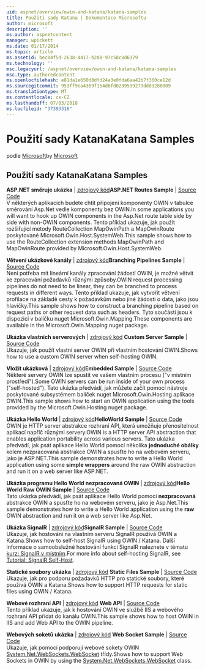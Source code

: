 ```yaml
---
uid: aspnet/overview/owin-and-katana/katana-samples
title: Použití sady Katana | Dokumentace Microsoftu
author: microsoft
description: ''
ms.author: aspnetcontent
manager: wpickett
ms.date: 01/17/2014
ms.topic: article
ms.assetid: bec04f5d-2638-4417-b288-97c58c8d6379
ms.technology: ''
msc.legacyurl: /aspnet/overview/owin-and-katana/katana-samples
msc.type: authoredcontent
ms.openlocfilehash: e81da1e650d8dfd24a3e0fda6aa42b7f360ce12d
ms.sourcegitcommit: 953ff9ea4369f154d6fd0239599279ddd3280009
ms.translationtype: MT
ms.contentlocale: cs-CZ
ms.lasthandoff: 07/03/2018
ms.locfileid: "37393316"
---
```

<a name="katana-samples"></a><span data-ttu-id="60872-102">Použití sady Katana</span><span class="sxs-lookup"><span data-stu-id="60872-102">Katana Samples</span></span>
====================
<span data-ttu-id="60872-103">podle [Microsoft](https://github.com/microsoft)</span><span class="sxs-lookup"><span data-stu-id="60872-103">by [Microsoft](https://github.com/microsoft)</span></span>

## <a name="katana-samples"></a><span data-ttu-id="60872-104">Použití sady Katana</span><span class="sxs-lookup"><span data-stu-id="60872-104">Katana Samples</span></span>

<span data-ttu-id="60872-105">**ASP.NET směruje ukázka** | [zdrojový kód](http://aspnet.codeplex.com/sourcecontrol/latest#Samples/Katana/AspNetRoutes/ReadMe.txt)</span><span class="sxs-lookup"><span data-stu-id="60872-105">**ASP.NET Routes Sample** | [Source Code](http://aspnet.codeplex.com/sourcecontrol/latest#Samples/Katana/AspNetRoutes/ReadMe.txt)</span></span>  
<span data-ttu-id="60872-106">V některých aplikacích budete chtít připojení komponenty OWIN v tabulce směrování Asp.Net vedle komponenty bez OWIN.</span><span class="sxs-lookup"><span data-stu-id="60872-106">In some applications you will want to hook up OWIN components in the Asp.Net route table side by side with non-OWIN components.</span></span> <span data-ttu-id="60872-107">Tento příklad ukazuje, jak použít rozšiřující metody RouteCollection MapOwinPath a MapOwinRoute poskytované Microsoft.Owin.Host.SystemWeb.</span><span class="sxs-lookup"><span data-stu-id="60872-107">This sample shows how to use the RouteCollection extension methods MapOwinPath and MapOwinRoute provided by Microsoft.Owin.Host.SystemWeb.</span></span>

<span data-ttu-id="60872-108">**Větvení ukázkové kanály** | [zdrojový kód](http://aspnet.codeplex.com/sourcecontrol/latest#Samples/Katana/BranchingPipelines/ReadMe.txt)</span><span class="sxs-lookup"><span data-stu-id="60872-108">**Branching Pipelines Sample** | [Source Code](http://aspnet.codeplex.com/sourcecontrol/latest#Samples/Katana/BranchingPipelines/ReadMe.txt)</span></span>  
<span data-ttu-id="60872-109">Není potřeba mít lineární kanály zpracování žádostí OWIN, je možné větvit ke zpracování požadavků různými způsoby.</span><span class="sxs-lookup"><span data-stu-id="60872-109">OWIN request processing pipelines do not need to be linear, they can be branched to process requests in different ways.</span></span> <span data-ttu-id="60872-110">Tento příklad ukazuje, jak vytvořit větvení profilace na základě cesty k požadavkům nebo jiné žádosti o data, jako jsou hlavičky.</span><span class="sxs-lookup"><span data-stu-id="60872-110">This sample shows how to construct a branching pipeline based on request paths or other request data such as headers.</span></span> <span data-ttu-id="60872-111">Tyto součásti jsou k dispozici v balíčku nuget Microsoft.Owin.Mapping.</span><span class="sxs-lookup"><span data-stu-id="60872-111">These components are available in the Microsoft.Owin.Mapping nuget package.</span></span>

<span data-ttu-id="60872-112">**Ukázka vlastních serverových** | [zdrojový kód](http://aspnet.codeplex.com/sourcecontrol/latest#Samples/Katana/CustomServer/MyCustomServer/CustomServer.cs) </span><span class="sxs-lookup"><span data-stu-id="60872-112">**Custom Server Sample** | [Source Code](http://aspnet.codeplex.com/sourcecontrol/latest#Samples/Katana/CustomServer/MyCustomServer/CustomServer.cs) </span></span>  
<span data-ttu-id="60872-113">Ukazuje, jak použít vlastní server OWIN při vlastním hostování OWIN.</span><span class="sxs-lookup"><span data-stu-id="60872-113">Shows how to use a custom OWIN server when self-hosting OWIN.</span></span>

<span data-ttu-id="60872-114">**Vložit ukázková** | [zdrojový kód](http://aspnet.codeplex.com/sourcecontrol/latest#Samples/Katana/Embedded/ReadMe.txt)</span><span class="sxs-lookup"><span data-stu-id="60872-114">**Embedded Sample** | [Source Code](http://aspnet.codeplex.com/sourcecontrol/latest#Samples/Katana/Embedded/ReadMe.txt)</span></span>  
<span data-ttu-id="60872-115">Některé servery OWIN lze spustit ve vašem vlastním procesu (&quot;v místním prostředí&quot;).</span><span class="sxs-lookup"><span data-stu-id="60872-115">Some OWIN servers can be run inside of your own process (&quot;self-hosted&quot;).</span></span> <span data-ttu-id="60872-116">Tato ukázka předvádí, jak můžete začít pomocí nástroje poskytované subsystémem balíček nuget Microsoft.Owin.Hosting aplikace OWIN.</span><span class="sxs-lookup"><span data-stu-id="60872-116">This sample shows how to start an OWIN application using the tools provided by the Microsoft.Owin.Hosting nuget package.</span></span>

<span data-ttu-id="60872-117">**Ukázka Hello World** | [zdrojový kód](http://aspnet.codeplex.com/sourcecontrol/latest#Samples/Katana/HelloWorld/ReadMe.txt)</span><span class="sxs-lookup"><span data-stu-id="60872-117">**HelloWorld Sample** | [Source Code](http://aspnet.codeplex.com/sourcecontrol/latest#Samples/Katana/HelloWorld/ReadMe.txt)</span></span>  
<span data-ttu-id="60872-118">OWIN je HTTP server abstrakce rozhraní API, která umožňuje přenositelnost aplikací napříč různými servery.</span><span class="sxs-lookup"><span data-stu-id="60872-118">OWIN is a HTTP server API abstraction that enables application portability across various servers.</span></span> <span data-ttu-id="60872-119">Tato ukázka předvádí, jak psát aplikace Hello World pomocí několika **jednoduché obálky** kolem nezpracovaná abstrakce OWIN a spusťte ho na webovém serveru, jako je ASP.NET.</span><span class="sxs-lookup"><span data-stu-id="60872-119">This sample demonstrates how to write a Hello World application using some **simple wrappers** around the raw OWIN abstraction and run it on a web server like ASP.NET.</span></span>

<span data-ttu-id="60872-120">**Ukázka programu Hello World nezpracovaná OWIN** | [zdrojový kód](http://aspnet.codeplex.com/sourcecontrol/latest#Samples/Katana/HelloWorldRawOwin/ReadMe.txt)</span><span class="sxs-lookup"><span data-stu-id="60872-120">**Hello World Raw OWIN Sample** | [Source Code](http://aspnet.codeplex.com/sourcecontrol/latest#Samples/Katana/HelloWorldRawOwin/ReadMe.txt)</span></span>  
<span data-ttu-id="60872-121">Tato ukázka předvádí, jak psát aplikace Hello World pomocí **nezpracovaná** abstrakce OWIN a spusťte ho na webovém serveru, jako je Asp.Net.</span><span class="sxs-lookup"><span data-stu-id="60872-121">This sample demonstrates how to write a Hello World application using the **raw** OWIN abstraction and run it on a web server like Asp.Net.</span></span>

<span data-ttu-id="60872-122">**Ukázka SignalR** | [zdrojový kód](http://aspnet.codeplex.com/sourcecontrol/latest#Samples/Katana/SignalR/Program.cs)</span><span class="sxs-lookup"><span data-stu-id="60872-122">**SignalR Sample** | [Source Code](http://aspnet.codeplex.com/sourcecontrol/latest#Samples/Katana/SignalR/Program.cs)</span></span>  
<span data-ttu-id="60872-123">Ukazuje, jak hostování na vlastním serveru SignalR používá OWIN a Katana.</span><span class="sxs-lookup"><span data-stu-id="60872-123">Shows how to self-host SignalR using OWIN / Katana.</span></span> <span data-ttu-id="60872-124">Další informace o samoobslužné hostování funkci SignalR naleznete v tématu [kurz: SignalR v místním](../../../signalr/overview/deployment/tutorial-signalr-self-host.md).</span><span class="sxs-lookup"><span data-stu-id="60872-124">For more info about self-hosting SignalR, see [Tutorial: SignalR Self-Host](../../../signalr/overview/deployment/tutorial-signalr-self-host.md).</span></span>

<span data-ttu-id="60872-125">**Statické soubory ukázka** | [zdrojový kód](http://aspnet.codeplex.com/sourcecontrol/latest#Samples/Katana/StaticFilesSample/Startup.cs) </span><span class="sxs-lookup"><span data-stu-id="60872-125">**Static Files Sample** | [Source Code](http://aspnet.codeplex.com/sourcecontrol/latest#Samples/Katana/StaticFilesSample/Startup.cs) </span></span>  
<span data-ttu-id="60872-126">Ukazuje, jak pro podporu požadavků HTTP pro statické soubory, které používá OWIN a Katana.</span><span class="sxs-lookup"><span data-stu-id="60872-126">Shows how to support HTTP requests for static files using OWIN / Katana.</span></span>

<span data-ttu-id="60872-127">**Webové rozhraní API** | [zdrojový kód](http://aspnet.codeplex.com/sourcecontrol/latest#Samples/Katana/WebApi/ReadMe.txt) </span><span class="sxs-lookup"><span data-stu-id="60872-127">**Web API** | [Source Code](http://aspnet.codeplex.com/sourcecontrol/latest#Samples/Katana/WebApi/ReadMe.txt) </span></span>  
<span data-ttu-id="60872-128">Tento příklad ukazuje, jak k hostování OWIN ve službě IIS a webového rozhraní API přidat do kanálu OWIN.</span><span class="sxs-lookup"><span data-stu-id="60872-128">This sample shows how to host OWIN in IIS and add Web API to the OWIN pipeline.</span></span>

<span data-ttu-id="60872-129">**Webových soketů ukázka** | [zdrojový kód](http://aspnet.codeplex.com/sourcecontrol/latest#Samples/Katana/WebSocketSample/WebSocketServer/Startup.cs) </span><span class="sxs-lookup"><span data-stu-id="60872-129">**Web Socket Sample** | [Source Code](http://aspnet.codeplex.com/sourcecontrol/latest#Samples/Katana/WebSocketSample/WebSocketServer/Startup.cs) </span></span>  
<span data-ttu-id="60872-130">Ukazuje, jak pomocí podporují webové sokety OWIN [System.Net.WebSockets.WebSocket](https://msdn.microsoft.com/library/system.net.websockets.websocket(v=vs.110).aspx) třídy.</span><span class="sxs-lookup"><span data-stu-id="60872-130">Shows how to support Web Sockets in OWIN by using the [System.Net.WebSockets.WebSocket](https://msdn.microsoft.com/library/system.net.websockets.websocket(v=vs.110).aspx) class.</span></span>
